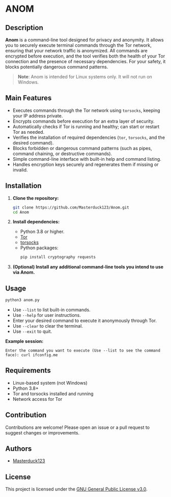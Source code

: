 # ANOM

## Description

**Anom** is a command-line tool designed for privacy and anonymity. It allows you to securely execute terminal commands through the Tor network, ensuring that your network traffic is anonymized. All commands are encrypted before execution, and the tool verifies both the health of your Tor connection and the presence of necessary dependencies. For your safety, it blocks potentially dangerous command patterns.

> **Note**: Anom is intended for Linux systems only. It will not run on Windows.

## Main Features

- Executes commands through the Tor network using `torsocks`, keeping your IP address private.
- Encrypts commands before execution for an extra layer of security.
- Automatically checks if Tor is running and healthy; can start or restart Tor as needed.
- Verifies the installation of required dependencies (`tor`, `torsocks`, and the desired command).
- Blocks forbidden or dangerous command patterns (such as pipes, command chaining, or destructive commands).
- Simple command-line interface with built-in help and command listing.
- Handles encryption keys securely and regenerates them if missing or invalid.

## Installation

1. **Clone the repository:**
   ```bash
   git clone https://github.com/Masterduck123/Anom.git
   cd Anom
   ```

2. **Install dependencies:**
   - Python 3.8 or higher.
   - [Tor](https://www.torproject.org/download/)
   - [torsocks](https://manpages.debian.org/unstable/torsocks/torsocks.1.en.html)
   - Python packages:
     ```bash
     pip install cryptography requests
     ```

3. **(Optional) Install any additional command-line tools you intend to use via Anom.**

## Usage

```bash
python3 anom.py
```

- Use `--list` to list built-in commands.
- Use `--help` for user instructions.
- Enter your desired command to execute it anonymously through Tor.
- Use `--clear` to clear the terminal.
- Use `--exit` to quit.

**Example session:**
```
Enter the command you want to execute (Use --list to see the command face): curl ifconfig.me
```

## Requirements

- Linux-based system (not Windows)
- Python 3.8+
- Tor and torsocks installed and running
- Network access for Tor

## Contribution

Contributions are welcome! Please open an issue or a pull request to suggest changes or improvements.

## Authors

- [Masterduck123](https://github.com/Masterduck123)

## License

This project is licensed under the [GNU General Public License v3.0](https://www.gnu.org/licenses/gpl-3.0.html).
